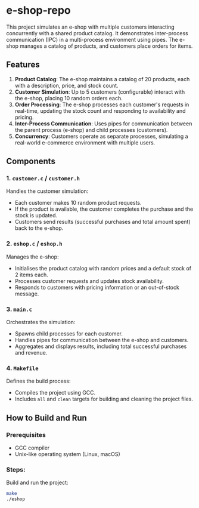 # e-shop-repo

This project simulates an e-shop with multiple customers interacting concurrently with a shared product catalog. It demonstrates inter-process communication (IPC) in a multi-process environment using pipes. The e-shop manages a catalog of products, and customers place orders for items.

## Features

1. **Product Catalog**: The e-shop maintains a catalog of 20 products, each with a description, price, and stock count.
2. **Customer Simulation**: Up to 5 customers (configurable) interact with the e-shop, placing 10 random orders each.
3. **Order Processing**: The e-shop processes each customer's requests in real-time, updating the stock count and responding to availability and pricing.
4. **Inter-Process Communication**: Uses pipes for communication between the parent process (e-shop) and child processes (customers).
5. **Concurrency**: Customers operate as separate processes, simulating a real-world e-commerce environment with multiple users.

## Components

### 1. `customer.c` / `customer.h`
Handles the customer simulation:
- Each customer makes 10 random product requests.
- If the product is available, the customer completes the purchase and the stock is updated.
- Customers send results (successful purchases and total amount spent) back to the e-shop.

### 2. `eshop.c` / `eshop.h`
Manages the e-shop:
- Initialises the product catalog with random prices and a default stock of 2 items each.
- Processes customer requests and updates stock availability.
- Responds to customers with pricing information or an out-of-stock message.

### 3. `main.c`
Orchestrates the simulation:
- Spawns child processes for each customer.
- Handles pipes for communication between the e-shop and customers.
- Aggregates and displays results, including total successful purchases and revenue.

### 4. `Makefile`
Defines the build process:
- Compiles the project using GCC.
- Includes `all` and `clean` targets for building and cleaning the project files.

## How to Build and Run

### Prerequisites
- GCC compiler
- Unix-like operating system (Linux, macOS)

### Steps:
Build and run the project:
````bash
make
./eshop
